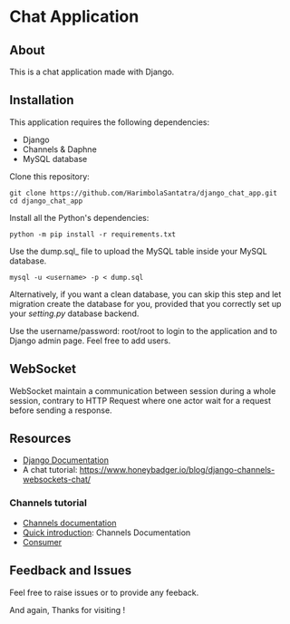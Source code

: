 # Chat Application
## About 
This is a chat application made with Django.

## Installation
This application requires the following dependencies:
- Django
- Channels & Daphne
- MySQL database

Clone this repository:

	git clone https://github.com/HarimbolaSantatra/django_chat_app.git
	cd django_chat_app

Install all the Python's dependencies:

	python -m pip install -r requirements.txt

Use the dump.sql_ file to upload the MySQL table inside your MySQL database.

	mysql -u <username> -p < dump.sql

Alternatively, if you want a clean database, you can skip this step and let migration create the database for you, provided that you correctly set up your _setting.py_ database backend.

Use the username/password: root/root to login to the application and to Django admin page. Feel free to add users.

## WebSocket
WebSocket maintain a communication between session during a whole session, contrary to HTTP Request where one actor wait for a request before sending a response.

## Resources
- [Django Documentation][1]
- A chat tutorial:  https://www.honeybadger.io/blog/django-channels-websockets-chat/

### Channels tutorial
- [Channels documentation][2]
- [Quick introduction][3]: Channels Documentation
- [Consumer][4]

## Feedback and Issues
Feel free to raise issues or to provide any feeback.

And again, Thanks for visiting !

[1]: docs.djangoproject.com
[2]: https://channels.readthedocs.io/en/stable/tutorial/index.html
[3]: https://channels.readthedocs.io/en/stable/introduction.html
[4]: https://channels.readthedocs.io/en/stable/topics/consumers.html 